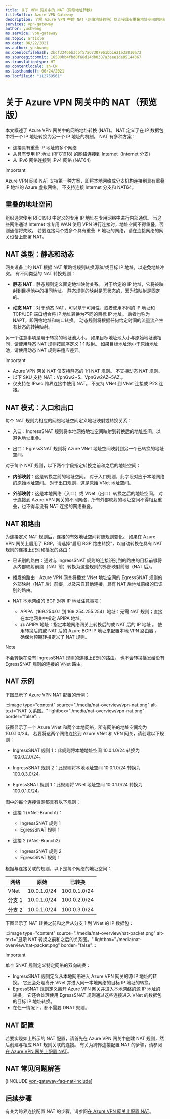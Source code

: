 ```yaml
---
title: 关于 VPN 网关中的 NAT（网络地址转换）
titleSuffix: Azure VPN Gateway
description: 了解 Azure VPN 中的 NAT（网络地址转换）以连接具有重叠地址空间的网络。
services: vpn-gateway
author: yushwang
ms.service: vpn-gateway
ms.topic: article
ms.date: 06/22/2021
ms.author: yushwang
ms.openlocfilehash: 2bcf33466b3cbf57a67307961bb1e21e3a810a72
ms.sourcegitcommit: 16580bb4fbd8f68d14db0387a3eee1de85144367
ms.translationtype: HT
ms.contentlocale: zh-CN
ms.lasthandoff: 06/24/2021
ms.locfileid: "112759561"
---
```

# <a name="about-nat-on-azure-vpn-gateway-preview"></a>关于 Azure VPN 网关中的 NAT（预览版）

本文概述了 Azure VPN 网关中的网络地址转换 (NAT)。 NAT 定义了在 IP 数据包中将一个 IP 地址转换为另一个 IP 地址的机制。 NAT 有多种方案：

* 连接具有重叠 IP 地址的多个网络
* 从具有专用 IP 地址 (RFC1918) 的网络连接到 Internet（Internet 分支）
* 从 IPv6 网络连接到 IPv4 网络 (NAT64)

> [!IMPORTANT]
> Azure VPN 网关 NAT 支持第一种方案，即将本地网络或分支机构连接到具有重叠 IP 地址的 Azure 虚拟网络。 不支持连接 Internet 分支和 NAT64。

## <a name="overlapping-address-spaces"></a><a name="why"></a>重叠的地址空间

组织通常使用 RFC1918 中定义的专用 IP 地址在专用网络中进行内部通信。 当这些网络通过 Internet 或专用 WAN 使用 VPN 进行连接时，地址空间不得重叠，否则通信将失败。 若要连接两个或多个具有重叠 IP 地址的网络，请在连接网络的网关设备上部署 NAT。 

## <a name="nat-type-static--dynamic"></a><a name="type"></a>NAT 类型：静态和动态

网关设备上的 NAT 根据 NAT 策略或规则转换源和/或目标 IP 地址，以避免地址冲突。 有不同类型的 NAT 转换规则：

* **静态 NAT**：静态规则定义固定地址映射关系。 对于给定的 IP 地址，它将被映射到目标池中的相同地址。 静态规则的映射是无状态的，因为该映射是固定的。

* **动态 NAT**：对于动态 NAT，可以基于可用性，或者使用不同的 IP 地址和 TCP/UDP 端口组合将 IP 地址转换为不同的目标 IP 地址。 后者也称为 NAPT，即网络地址和端口转换。 动态规则将根据任何给定时间的流量流产生有状态的转换映射。

另一个注意事项是用于转换的地址池大小。 如果目标地址池大小与原始地址池相同，请使用静态 NAT 规则按顺序定义 1:1 映射。 如果目标地址池小于原始地址池，请使用动态 NAT 规则来适应差异。

> [!IMPORTANT]
> * Azure VPN 网关 NAT 仅支持静态的 1:1 NAT 规则。 不支持动态 NAT 规则。
> * 以下 SKU 支持 NAT：VpnGw2~5、VpnGw2AZ~5AZ.。
> * 仅支持在 IPsec 跨界连接中使用 NAT。 不支持 VNet 到 VNet 连接或 P2S 连接。

## <a name="nat-mode-ingress--egress"></a><a name="mode"></a>NAT 模式：入口和出口

每个 NAT 规则为相应的网络地址空间定义地址映射或转换关系：

* 入口：IngressSNAT 规则将本地网络地址空间映射到转换后的地址空间，以避免地址重叠。

* 出口：EgressSNAT 规则将 Azure VNet 地址空间映射到另一个已转换的地址空间。 

对于每个 NAT 规则，以下两个字段指定转换之前和之后的地址空间：

* **内部映射**：这是转换之前的地址空间。 对于入口规则，此字段对应于本地网络的原始地址空间。 对于出口规则，这是原始 VNet 地址空间。

* **外部映射**：这是本地网络（入口）或 VNet（出口）转换之后的地址空间。 对于连接到 Azure VPN 网关的不同网络，所有外部映射的地址空间不得相互重叠，也不得与没有 NAT 连接的网络重叠。

## <a name="nat-and-routing"></a><a name="routing"></a>NAT 和路由

为连接定义 NAT 规则后，连接的有效地址空间将随规则变化。 如果在 Azure VPN 网关上启用了 BGP，请选择“启用 BGP 路由转换”，以自动转换在具有 NAT 规则的连接上识别和播发的路由：

* 已识别的路由：通过与 IngressSNAT 规则的连接识别到的路由的目标前缀将从内部映射前缀（NAT 前）转换为这些规则的外部映射前缀（NAT 后）。

* 播发的路由：Azure VPN 网关将播发 VNet 地址空间的 EgressSNAT 规则的外部映射（NAT 后）前缀，以及来自其他连接，具有 NAT 后地址前缀的已识别的路由。

* NAT 本地网络的 BGP 对等 IP 地址注意事项：
   * APIPA（169.254.0.1 到 169.254.255.254）地址：无需 NAT 规则；直接在本地网关中指定 APIPA 地址。
   * 非 APIPA 地址：指定本地网络网关上转换后的或 NAT 后的 IP 地址 。 使用转换后的或 NAT 后的 Azure BGP IP 地址来配置本地 VPN 路由器 。 确保为预期转换定义了 NAT 规则。

> [!NOTE]
> 不会转换在没有 IngressSNAT 规则的连接上识别的路由。 也不会转换播发给没有 EgressSNAT 规则的连接的 VNet 路由。
>

## <a name="nat-example"></a><a name="example"></a>NAT 示例

下图显示了 Azure VPN NAT 配置的示例：

:::image type="content" source="./media/nat-overview/vpn-nat.png" alt-text="NAT 关系图。" lightbox="./media/nat-overview/vpn-nat.png" border="false":::

该图显示了一个 Azure VNet 和两个本地网络，所有网络的地址空间均为 10.0.1.0/24。 若要将这两个网络连接到 Azure VNet 和 VPN 网关，请创建以下规则：

* IngressSNAT 规则 1：此规则将本地地址空间 10.0.1.0/24 转换为 100.0.2.0/24。

* IngressSNAT 规则 2：此规则将本地地址空间 10.0.1.0/24 转换为 100.0.3.0/24。

* EgressSNAT 规则 1：此规则将 VNet 地址空间 10.0.1.0/24 转换为 100.0.1.0/24。

图中的每个连接资源都具有以下规则：

* 连接 1 (VNet-Branch1)：
    * IngressSNAT 规则 1
    * EgressSNAT 规则 1

* 连接 2 (VNet-Branch2)
    * IngressSNAT 规则 2
    * EgressSNAT 规则 1

根据与连接关联的规则，以下是每个网络的地址空间：

| 网络  | 原始    | 已转换   |
| ---      | ---         | ---          |
| VNet     | 10.0.1.0/24 | 100.0.1.0/24 |
| 分支 1 | 10.0.1.0/24 | 100.0.2.0/24 |
| 分支 2 | 10.0.1.0/24 | 100.0.3.0/24 |

下图显示了 NAT 转换之前和之后从分支 1 到 VNet 的 IP 数据包：

:::image type="content" source="./media/nat-overview/nat-packet.png" alt-text="显示 NAT 转换之前和之后的关系图。" lightbox="./media/nat-overview/nat-packet.png" border="false":::

> [!IMPORTANT]
> 单个 SNAT 规则定义特定网络的双向转换：
>
> * IngressSNAT 规则定义从本地网络进入 Azure VPN 网关的源 IP 地址的转换。 它还会处理离开 VNet 并进入同一本地网络的目标 IP 地址的转换。
> * EgressSNAT 规则定义离开 Azure VPN 网关并进入本地网络的源 IP 地址的转换。 它还会处理使用 EgressSNAT 规则通过这些连接进入 VNet 的数据包的目标 IP 地址转换。
> * 在任一情况下，都不需要 DNAT 规则。

## <a name="nat-configuration"></a><a name="config"></a>NAT 配置

若要实现如上所示的 NAT 配置，请首先在 Azure VPN 网关中创建 NAT 规则，然后创建与相应 NAT 规则关联的连接。 有关为跨界连接配置 NAT 的步骤，请参阅[在 Azure VPN 网关上配置 NAT](nat-howto.md)。

## <a name="nat-faq"></a><a name="faq"></a>NAT 常见问题解答

[!INCLUDE [vpn-gateway-faq-nat-include](../../includes/vpn-gateway-faq-nat-include.md)]

## <a name="next-steps"></a>后续步骤

有关为跨界连接配置 NAT 的步骤，请参阅[在 Azure VPN 网关上配置 NAT](nat-howto.md)。